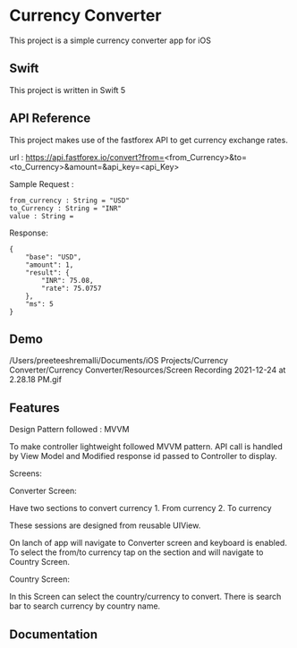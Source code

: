 
# Currency Converter

This project is a simple currency converter app for iOS

## Swift

This project is written in Swift 5
## API Reference

This project makes use of the fastforex API to get currency exchange rates. 

url : https://api.fastforex.io/convert?from=<from_Currency>&to=<to_Currency>&amount=<value>&api_key=<api_Key>

Sample Request :

    from_currency : String = "USD"
    to_Currency : String = "INR"
    value : String = 

Response:

    {
        "base": "USD",
        "amount": 1,
        "result": {
            "INR": 75.08,
            "rate": 75.0757
        },
        "ms": 5
    }
## Demo
/Users/preeteeshremalli/Documents/iOS Projects/Currency Converter/Currency Converter/Resources/Screen Recording 2021-12-24 at 2.28.18 PM.gif




## Features

Design Pattern followed : MVVM

To make controller lightweight followed MVVM pattern.
API call is handled by View Model and Modified response id passed to Controller to display.

Screens: 

Converter Screen:

Have two sections to convert currency
    1. From currency
    2. To currency

These sessions are designed from reusable UIView.

On lanch of app will navigate to Converter screen and keyboard is enabled.
To select the from/to currency tap on the section and will navigate to Country Screen.

Country Screen:

In this Screen can select the country/currency to convert.
There is search bar to search currency by country name.


## Documentation

